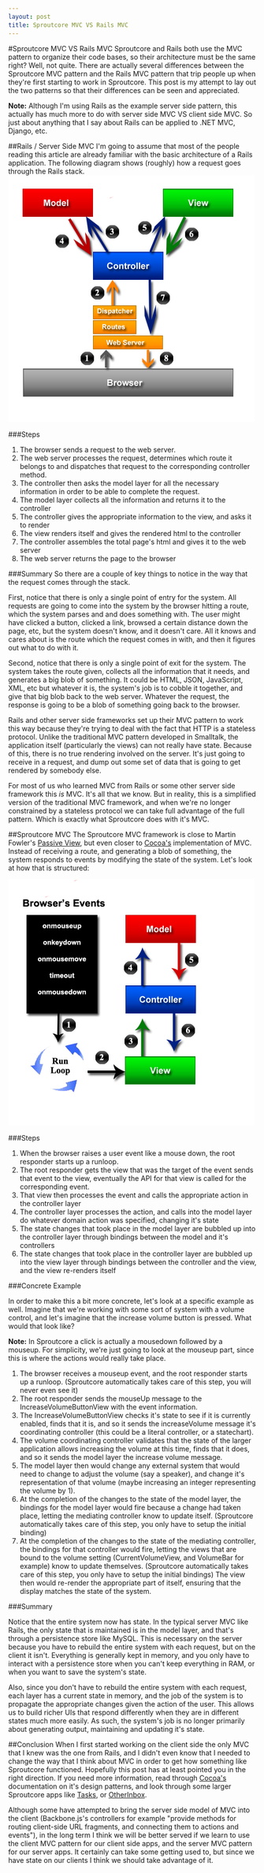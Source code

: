 ```yaml
---
layout: post
title: Sproutcore MVC VS Rails MVC
---
```

#Sproutcore MVC VS Rails MVC
Sproutcore and Rails both use the MVC pattern to organize their code bases, so their architecture must be the same right? Well, not quite. There are actually several differences between the Sproutcore MVC pattern and the Rails MVC pattern that trip people up when they're first starting to work in Sproutcore. This post is my attempt to lay out the two patterns so that their differences can be seen and appreciated. 

**Note:** Although I'm using Rails as the example server side pattern, this actually has much more to do with server side MVC VS client side MVC. So just about anything that I say about Rails can be applied to .NET MVC, Django, etc.

##Rails / Server Side MVC
I'm going to assume that most of the people reading this article are already familiar with the basic architecture of a Rails application. The following diagram shows (roughly) how a request goes through the Rails stack. 
![Rails MVC](/images/rails_mvc.png)

###Steps
1. The browser sends a request to the web server.
2. The web server processes the request, determines which route it belongs to and dispatches that request to the corresponding controller method.
3. The controller then asks the model layer for all the necessary information in order to be able to complete the request.
4. The model layer collects all the information and returns it to the controller
5. The controller gives the appropriate information to the view, and asks it to render
6. The view renders itself and gives the rendered html to the controller
7. The controller assembles the total page's html and gives it to the web server
8. The web server returns the page to the browser

###Summary
So there are a couple of key things to notice in the way that the request comes through the stack.

First, notice that there is only a single point of entry for the system. All requests are going to come into the system by the browser hitting a route, which the system parses and and does something with. The user might have clicked a button, clicked a link, browsed a certain distance down the page, etc, but the system doesn't know, and it doesn't care. All it knows and cares about is the route which the request comes in with, and then it figures out what to do with it.

Second, notice that there is only a single point of exit for the system. The system takes the route given, collects all the information that it needs, and generates a big blob of something. It could be HTML, JSON, JavaScript, XML, etc but whatever it is, the system's job is to cobble it together, and give that big blob back to the web server. Whatever the request, the response is going to be a blob of something going back to the browser.

Rails and other server side frameworks set up their MVC pattern to work this way because they're trying to deal with the fact that HTTP is a stateless protocol. Unlike the traditional MVC pattern developed in Smalltalk, the application itself (particularly the views) can not really have state. Because of this, there is no true rendering involved on the server. It's just going to receive in a request, and dump out some set of data that is going to get rendered by somebody else. 

For most of us who learned MVC from Rails or some other server side framework this *is* MVC. It's all that we know. But in reality, this is a simplified version of the traditional MVC framework, and when we're no longer constrained by a stateless protocol we can take full advantage of the full pattern. Which is exactly what Sproutcore does with it's MVC.

##Sproutcore MVC
The Sproutcore MVC framework is close to Martin Fowler's [Passive View](http://martinfowler.com/eaaDev/PassiveScreen.html), but even closer to [Cocoa's](http://developer.apple.com/library/mac/#documentation/Cocoa/Conceptual/CocoaFundamentals/CocoaDesignPatterns/CocoaDesignPatterns.html) implementation of MVC. Instead of receiving a route, and generating a blob of something, the system responds to events by modifying the state of the system. Let's look at how that is structured:

![Sproutcore MVC](/images/sproutcore_mvc.png)

###Steps
1. When the browser raises a user event like a mouse down, the root responder starts up a runloop.
2. The root responder gets the view that was the target of the event sends that event to the view, eventually the API for that view is called for the corresponding event.
3. That view then processes the event and calls the appropriate action in the controller layer
4. The controller layer processes the action, and calls into the model layer do whatever domain action was specified, changing it's state
5. The state changes that took place in the model layer are bubbled up into the controller layer through bindings between the model and it's controllers
6. The state changes that took place in the controller layer are bubbled up into the view layer through bindings between the controller and the view, and the view re-renders itself

###Concrete Example

In order to make this a bit more concrete, let's look at a specific example as well. Imagine that we're working with some sort of system with a volume control, and let's imagine that the increase volume button is pressed. What would that look like?

**Note:** In Sproutcore a click is actually a mousedown followed by a mouseup. For simplicity, we're just going to look at the mouseup part, since this is where the actions would really take place.

1. The browser receives a mouseup event, and the root responder starts up a runloop. (Sproutcore automatically takes care of this step, you will never even see it)
2. The root responder sends the mouseUp message to the IncreaseVolumeButtonView with the event information.
3. The IncreaseVolumeButtonView checks it's state to see if it is currently enabled, finds that it is, and so it sends the increaseVolume message it's coordinating controller (this could be a literal controller, or a statechart). 
4. The volume coordinating controller validates that the state of the larger application allows increasing the volume at this time, finds that it does, and so it sends the model layer the increase volume message.
5. The model layer then would change any external system that would need to change to adjust the volume (say a speaker), and change it's representation of that volume (maybe increasing an integer representing the volume by 1).
6. At the completion of the changes to the state of the model layer, the bindings for the model layer would fire because a change had taken place, letting the mediating controller know to update itself. (Sproutcore automatically takes care of this step, you only have to setup the initial binding)
7. At the completion of the changes to the state of the mediating controller, the bindings for that controller would fire, letting the views that are bound to the volume setting (CurrentVolumeView, and VolumeBar for example) know to update themselves. (Sproutcore automatically takes care of this step, you only have to setup the initial bindings) The view then would re-render the appropriate part of itself, ensuring that the display matches the state of the system.

###Summary

Notice that the entire system now has state. In the typical server MVC like Rails, the only state that is maintained is in the model layer, and that's through a persistence store like MySQL. This is necessary on the server because you have to rebuild the entire system with each request, but on the client it isn't. Everything is generally kept in memory, and you only have to interact with a persistence store when you can't keep everything in RAM, or when you want to save the system's state.

Also, since you don't have to rebuild the entire system with each request, each layer has a current state in memory, and the job of the system is to propagate the appropriate changes given the action of the user. This allows us to build richer UIs that respond differently when they are in different states much more easily. As such, the system's job is no longer primarily about generating output, maintaining and updating it's state.

##Conclusion
When I first started working on the client side the only MVC that I knew was the one from Rails, and I didn't even know that I needed to change the way that I think about MVC in order to get how something like Sproutcore functioned. Hopefully this post has at least pointed you in the right direction. If you need more information, read through [Cocoa's](http://developer.apple.com/library/mac/#documentation/Cocoa/Conceptual/CocoaFundamentals/CocoaDesignPatterns/CocoaDesignPatterns.html) documentation on it's design patterns, and look through some larger Sproutcore apps like [Tasks](http://github.com/suvajitgupta/Tasks), or [OtherInbox](http://github.com/erichocean/otherinbox).

Although some have attempted to bring the server side model of MVC into the client (Backbone.js's controllers for example "provide methods for routing client-side URL fragments, and connecting them to actions and events"), in the long term I think we will be better served if we learn to use the client MVC pattern for our client side apps, and the server MVC pattern for our server apps. It certainly can take some getting used to, but since we have state on our clients I think we should take advantage of it.
